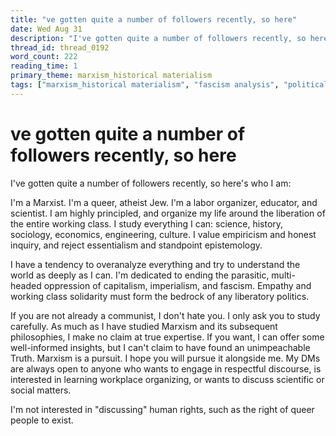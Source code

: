 ```yaml
---
title: "ve gotten quite a number of followers recently, so here"
date: Wed Aug 31
description: "I've gotten quite a number of followers recently, so here's who I am: I'm a Marxist. I'm a queer, atheist Jew. I'm a labor organizer, educator, and scientist."
thread_id: thread_0192
word_count: 222
reading_time: 1
primary_theme: marxism_historical materialism
tags: ["marxism_historical materialism", "fascism analysis", "political economy", "imperialism_colonialism", "cultural criticism", "covid_public health politics", "organizational theory"]
---
```


# ve gotten quite a number of followers recently, so here

I've gotten quite a number of followers recently, so here's who I am:

I'm a Marxist. I'm a queer, atheist Jew. I'm a labor organizer, educator, and scientist. I am highly principled, and organize my life around the liberation of the entire working class. I study everything I can: science, history, sociology, economics, engineering, culture. I value empiricism and honest inquiry, and reject essentialism and standpoint epistemology.

I have a tendency to overanalyze everything and try to understand the world as deeply as I can. I'm dedicated to ending the parasitic, multi-headed oppression of capitalism, imperialism, and fascism. Empathy and working class solidarity must form the bedrock of any liberatory politics.

If you are not already a communist, I don't hate you. I only ask you to study carefully. As much as I have studied Marxism and its subsequent philosophies, I make no claim at true expertise. If you want, I can offer some well-informed insights, but I can't claim to have found an unimpeachable Truth. Marxism is a pursuit. I hope you will pursue it alongside me. My DMs are always open to anyone who wants to engage in respectful discourse, is interested in learning workplace organizing, or wants to discuss scientific or social matters.

I'm not interested in "discussing" human rights, such as the right of queer people to exist.